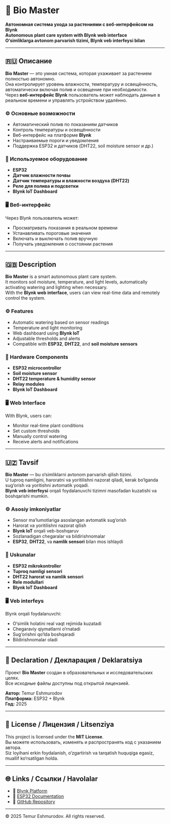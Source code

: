 
# 🌱 Bio Master  
**Автономная система ухода за растениями с веб-интерфейсом на Blynk**  
**Autonomous plant care system with Blynk web interface**  
**O‘simliklarga avtonom parvarish tizimi, Blynk veb interfeysi bilan**

---

## 🇷🇺 Описание

**Bio Master** — это умная система, которая ухаживает за растением полностью автономно.  
Она контролирует уровень влажности, температуру и освещённость, автоматически включая полив и освещение при необходимости.  
Через **веб-интерфейс Blynk** пользователь может наблюдать данные в реальном времени и управлять устройством удалённо.

### ⚙️ Основные возможности
- Автоматический полив по показаниям датчиков  
- Контроль температуры и освещённости  
- Веб-интерфейс на платформе **Blynk**  
- Настраиваемые пороги и уведомления  
- Поддержка ESP32 и датчиков (DHT22, soil moisture sensor и др.)

### 🧩 Используемое оборудование
- **ESP32**  
- **Датчик влажности почвы**  
- **Датчик температуры и влажности воздуха (DHT22)**  
- **Реле для полива и подсветки**  
- **Blynk IoT Dashboard**

### 🖥️ Веб-интерфейс
Через Blynk пользователь может:
- Просматривать показания в реальном времени  
- Устанавливать пороговые значения  
- Включать и выключать полив вручную  
- Получать уведомления о состоянии растения  

---

## 🇬🇧 Description

**Bio Master** is a smart autonomous plant care system.  
It monitors soil moisture, temperature, and light levels, automatically activating watering and lighting when necessary.  
With the **Blynk web interface**, users can view real-time data and remotely control the system.

### ⚙️ Features
- Automatic watering based on sensor readings  
- Temperature and light monitoring  
- Web dashboard using **Blynk IoT**  
- Adjustable thresholds and alerts  
- Compatible with **ESP32**, **DHT22**, and **soil moisture sensors**

### 🧩 Hardware Components
- **ESP32 microcontroller**  
- **Soil moisture sensor**  
- **DHT22 temperature & humidity sensor**  
- **Relay modules**  
- **Blynk IoT Dashboard**

### 🖥️ Web Interface
With Blynk, users can:
- Monitor real-time plant conditions  
- Set custom thresholds  
- Manually control watering  
- Receive alerts and notifications  

---

## 🇺🇿 Tavsif

**Bio Master** — bu o‘simliklarni avtonom parvarish qilish tizimi.  
U tuproq namligini, haroratni va yoritilishni nazorat qiladi, kerak bo‘lganda sug‘orish va yoritishni avtomatik yoqadi.  
**Blynk veb interfeysi** orqali foydalanuvchi tizimni masofadan kuzatishi va boshqarishi mumkin.

### ⚙️ Asosiy imkoniyatlar
- Sensor ma’lumotlariga asoslangan avtomatik sug‘orish  
- Harorat va yoritilishni nazorat qilish  
- **Blynk IoT** orqali veb-boshqaruv  
- Sozlanadigan chegaralar va bildirishnomalar  
- **ESP32**, **DHT22**, va **namlik sensori** bilan mos ishlaydi

### 🧩 Uskunalar
- **ESP32 mikrokontroller**  
- **Tuproq namligi sensori**  
- **DHT22 harorat va namlik sensori**  
- **Relе modullari**  
- **Blynk IoT Dashboard**

### 🖥️ Veb interfeys
Blynk orqali foydalanuvchi:
- O‘simlik holatini real vaqt rejimida kuzatadi  
- Chegaraviy qiymatlarni o‘rnatadi  
- Sug‘orishni qo‘lda boshqaradi  
- Bildirishnomalar oladi  

---

## 📜 Declaration / Декларация / Deklaratsiya

Проект **Bio Master** создан в образовательных и исследовательских целях.  
Все исходные файлы доступны под открытой лицензией.  

**Автор:** Temur Eshmurodov  
**Платформа:** ESP32 + Blynk  
**Год:** 2025  

---

## 🪪 License / Лицензия / Litsenziya

This project is licensed under the **MIT License**.  
Вы можете использовать, изменять и распространять код с указанием автора.  
Siz loyihani erkin foydalanish, o‘zgartirish va tarqatish huquqiga egasiz, muallif ko‘rsatilgan holda.

---

## 🌐 Links / Ссылки / Havolalar

- 🔗 [Blynk Platform](https://blynk.io)  
- 🔗 [ESP32 Documentation](https://docs.espressif.com/)  
- 🔗 [GitHub Repository](https://github.com/myseringan/Esp_Projects/tree/main/Bio_Master)

---

© 2025 Temur Eshmurodov. All rights reserved.
